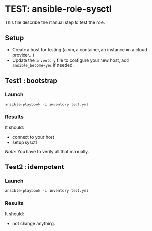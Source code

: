 TEST: ansible-role-sysctl
=========================

This file describe the manual step to test the role.

## Setup

- Create a host for testing (a vm, a container, an instance on a cloud provider...)
- Update the `inventory` file to configure your new host, add `ansible_become=yes` if needed.

## Test1 : bootstrap

### Launch

    ansible-playbook -i inventory test.yml

### Results

It should:
 - connect to your host
 - setup sysctl

*Note:* You have to verify all that manually.

## Test2 : idempotent

### Launch

    ansible-playbook -i inventory test.yml

### Results

It should:
 - not change anything.

